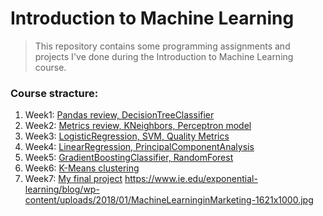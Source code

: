# Introduction to Machine Learning 
> This repository contains some programming assignments and projects I've done during the Introduction to Machine Learning course.
### Course stracture:
1. Week1: [Pandas review, DecisionTreeClassifier](https://github.com/anafisa/Introduction-to-ML-hse-yandex/tree/master/Week1)
2. Week2: [Metrics review, KNeighbors, Perceptron model](https://github.com/anafisa/Introduction-to-ML-hse-yandex/tree/master/Week2)
3. Week3: [LogisticRegression, SVM, Quality Metrics](https://github.com/anafisa/Introduction-to-ML-hse-yandex/tree/master/Week3/Quality%20Metrics)
4. Week4: [LinearRegression, PrincipalComponentAnalysis](https://github.com/anafisa/Introduction-to-ML-hse-yandex/tree/master/Week4)
5. Week5: [GradientBoostingClassifier, RandomForest](https://github.com/anafisa/Introduction-to-ML-hse-yandex/tree/master/Week5)
6. Week6: [K-Means clustering](https://github.com/anafisa/Introduction-to-ML-hse-yandex/tree/master/Week6)
7. Week7: [My final project](https://github.com/anafisa/Introduction-to-ML-hse-yandex/tree/master/FinalProject)
https://www.ie.edu/exponential-learning/blog/wp-content/uploads/2018/01/MachineLearninginMarketing-1621x1000.jpg
